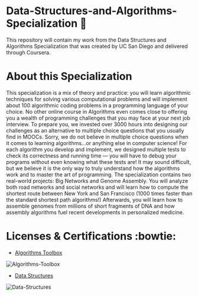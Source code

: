 # Data-Structures-and-Algorithms-Specialization :star2:
This repository will contain my work from the Data Structures and Algorithms Specialization that was created by UC San Diego and delivered through Coursera.

# About this Specialization
This specialization is a mix of theory and practice: you will learn algorithmic techniques for solving various computational problems and will implement about 100 algorithmic coding problems in a programming language of your choice. No other online course in Algorithms even comes close to offering you a wealth of programming challenges that you may face at your next job interview. To prepare you, we invested over 3000 hours into designing our challenges as an alternative to multiple choice questions that you usually find in MOOCs. Sorry, we do not believe in multiple choice questions when it comes to learning algorithms...or anything else in computer science! For each algorithm you develop and implement, we designed multiple tests to check its correctness and running time — you will have to debug your programs without even knowing what these tests are! It may sound difficult, but we believe it is the only way to truly understand how the algorithms work and to master the art of programming. The specialization contains two real-world projects: Big Networks and Genome Assembly. You will analyze both road networks and social networks and will learn how to compute the shortest route between New York and San Francisco (1000 times faster than the standard shortest path algorithms!) Afterwards, you will learn how to assemble genomes from millions of short fragments of DNA and how assembly algorithms fuel recent developments in personalized medicine.

# Licenses & Certifications :bowtie:

- [Algorithms Toolbox](https://github.com/fuboki10/Data-Structures-and-Algorithms-Specialization/tree/master/Algorithmic%20Toolbox)

![Algorithms-Toolbox](https://user-images.githubusercontent.com/35429211/59781712-a6b69000-92bc-11e9-92a6-f4bc08bd2486.jpg)

- [Data Structures](https://github.com/fuboki10/Data-Structures-and-Algorithms-Specialization/tree/master/Data%20Structures)

![Data-Structures](https://user-images.githubusercontent.com/35429211/59781920-26dcf580-92bd-11e9-86cc-14210cfe3651.jpg)
